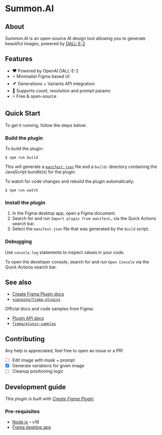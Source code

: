 # Summon.AI

## About

Summon.AI is an open-source AI design tool allowing you to generate beautiful images, powered by [DALL-E-2](https://openai.com/dall-e-2/)

## Features

- ❤️ Powered by OpenAI DALL-E-2 
- ⭐️ Minimalist Figma based UI
- 🪶 Generations + Variants API integration
- 🧐 Supports count, resolution and prompt params
- ⚡️ Free & open-source
 
## Quick Start

To get it running, follow the steps below:

### Build the plugin

To build the plugin:

```
$ npm run build
```

This will generate a [`manifest.json`](https://figma.com/plugin-docs/manifest/) file and a `build/` directory containing the JavaScript bundle(s) for the plugin.

To watch for code changes and rebuild the plugin automatically:

```
$ npm run watch
```

### Install the plugin

1. In the Figma desktop app, open a Figma document.
2. Search for and run `Import plugin from manifest…` via the Quick Actions search bar.
3. Select the `manifest.json` file that was generated by the `build` script.

### Debugging

Use `console.log` statements to inspect values in your code.

To open the developer console, search for and run `Open Console` via the Quick Actions search bar.

## See also

- [Create Figma Plugin docs](https://yuanqing.github.io/create-figma-plugin/)
- [`yuanqing/figma-plugins`](https://github.com/yuanqing/figma-plugins#readme)

Official docs and code samples from Figma:

- [Plugin API docs](https://figma.com/plugin-docs/)
- [`figma/plugin-samples`](https://github.com/figma/plugin-samples#readme)

## Contributing

Any help is appreciated, feel free to open an issue or a PR!
- [ ] Edit image with mask + prompt
- [x] Generate variations for given image
- [ ] Cleanup positioning logic

## Development guide

*This plugin is built with [Create Figma Plugin](https://yuanqing.github.io/create-figma-plugin/).*

### Pre-requisites

- [Node.js](https://nodejs.org) – v16
- [Figma desktop app](https://figma.com/downloads/)

